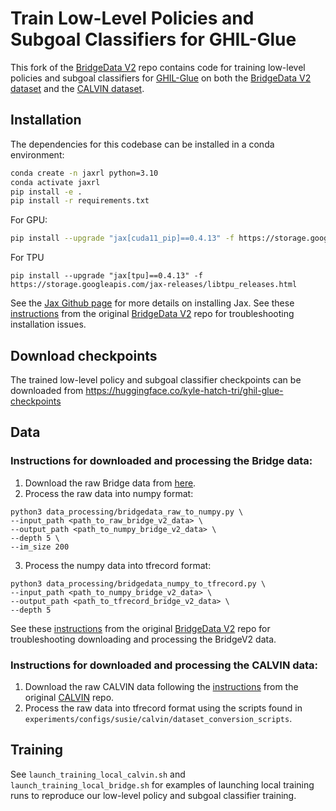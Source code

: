 # Train Low-Level Policies and Subgoal Classifiers for GHIL-Glue

This fork of the [BridgeData V2](https://github.com/rail-berkeley/bridge_data_v2) repo contains code for training low-level policies and subgoal classifiers for [GHIL-Glue](https://github.com/kyle-hatch-tri/ghil-glue) on both the [BridgeData V2 dataset](https://rail-berkeley.github.io/bridgedata/) and the [CALVIN dataset](https://github.com/mees/calvin).


## Installation

The dependencies for this codebase can be installed in a conda environment:

```bash
conda create -n jaxrl python=3.10
conda activate jaxrl
pip install -e . 
pip install -r requirements.txt
```
For GPU:
```bash
pip install --upgrade "jax[cuda11_pip]==0.4.13" -f https://storage.googleapis.com/jax-releases/jax_cuda_releases.html
```

For TPU
```
pip install --upgrade "jax[tpu]==0.4.13" -f https://storage.googleapis.com/jax-releases/libtpu_releases.html
```
See the [Jax Github page](https://github.com/google/jax) for more details on installing Jax. See these [instructions](https://github.com/rail-berkeley/bridge_data_v2?tab=readme-ov-file#environment) from the original [BridgeData V2](https://github.com/rail-berkeley/bridge_data_v2) repo for troubleshooting installation issues.



## Download checkpoints

The trained low-level policy and subgoal classifier checkpoints can be downloaded from https://huggingface.co/kyle-hatch-tri/ghil-glue-checkpoints


## Data

### Instructions for downloaded and processing the Bridge data:

1. Download the raw Bridge data from [here](https://rail.eecs.berkeley.edu/datasets/bridge_release/data/).
2. Process the raw data into numpy format:
  ```
  python3 data_processing/bridgedata_raw_to_numpy.py \
  --input_path <path_to_raw_bridge_v2_data> \
  --output_path <path_to_numpy_bridge_v2_data> \
  --depth 5 \
  --im_size 200
  ```
3. Process the numpy data into tfrecord format:
```
python3 data_processing/bridgedata_numpy_to_tfrecord.py \
--input_path <path_to_numpy_bridge_v2_data> \
--output_path <path_to_tfrecord_bridge_v2_data> \
--depth 5
```
See these [instructions](https://github.com/rail-berkeley/bridge_data_v2?tab=readme-ov-file#data) from the original [BridgeData V2](https://github.com/rail-berkeley/bridge_data_v2) repo for troubleshooting downloading and processing the BridgeV2 data.


### Instructions for downloaded and processing the CALVIN data:
1. Download the raw CALVIN data following the [instructions](https://github.com/mees/calvin?tab=readme-ov-file#computer--quick-start) from the original [CALVIN](https://github.com/mees/calvin) repo.
2. Process the raw data into tfrecord format using the scripts found in `experiments/configs/susie/calvin/dataset_conversion_scripts`.


## Training

See `launch_training_local_calvin.sh` and `launch_training_local_bridge.sh` for examples of launching local training runs to reproduce our low-level policy and subgoal classifier training.

